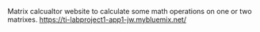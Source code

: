 Matrix calcualtor website to calculate some math operations on one or two matrixes.
https://ti-labproject1-app1-jw.mybluemix.net/